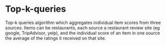 # Top-k-queries
Top-k queries algorithm which aggregates individual item scores from three sources. Items can be restaurants, each source a restaurant review site (eg google, TripAdvisor, yelp), and the individual score of an item in one source the average of the ratings it received  on that site.
